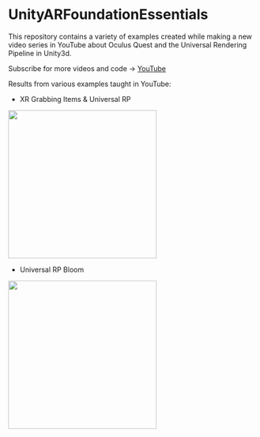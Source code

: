 # UnityARFoundationEssentials
This repository contains a variety of examples created while making a new video series in YouTube about Oculus Quest and the Universal Rendering Pipeline in Unity3d.

Subscribe for more videos and code -> [YouTube](https://www.youtube.com/c/dilmervalecillos?sub_confirmation=1)

Results from various examples taught in YouTube:

- XR Grabbing Items & Universal RP

<img src="https://github.com/dilmerv/OculusQuestUniversalRP/blob/master/docs/images/demo_1.gif" width="300">

- Universal RP Bloom

<img src="https://github.com/dilmerv/OculusQuestUniversalRP/blob/master/docs/images/demo_2.gif" width="300">

